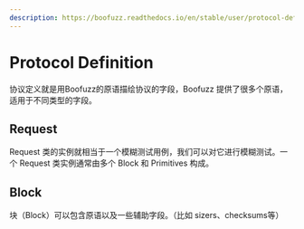 ```yaml
---
description: https://boofuzz.readthedocs.io/en/stable/user/protocol-definition.html
---
```


# Protocol Definition

协议定义就是用Boofuzz的原语描绘协议的字段，Boofuzz 提供了很多个原语，适用于不同类型的字段。

## Request

Request 类的实例就相当于一个模糊测试用例，我们可以对它进行模糊测试。一个 Request 类实例通常由多个 Block 和 Primitives 构成。

## Block

块（Block）可以包含原语以及一些辅助字段。（比如 sizers、checksums等）